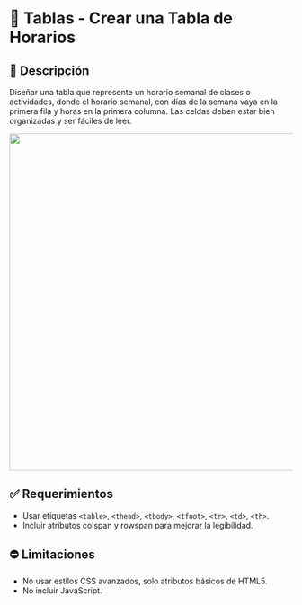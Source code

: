 # :school_satchel: Tablas - Crear una Tabla de Horarios

## :pushpin: Descripción

Diseñar una tabla que represente un horario semanal de clases o actividades, donde el horario semanal, con días de la semana vaya en la primera fila y horas en la primera columna. Las celdas deben estar bien organizadas y ser fáciles de leer.

<div align="center">
  <img src="https://github.com/judali05/repaso-html5/blob/main/img/eje-tabla.png"
  style="width: 600px;">
</div>

## 	:white_check_mark: Requerimientos
* Usar etiquetas `<table>`, `<thead>`, `<tbody>`, `<tfoot>`, `<tr>`, `<td>`, `<th>`.
* Incluir atributos colspan y rowspan para mejorar la legibilidad.

## :no_entry: Limitaciones
* No usar estilos CSS avanzados, solo atributos básicos de HTML5.
* No incluir JavaScript.
